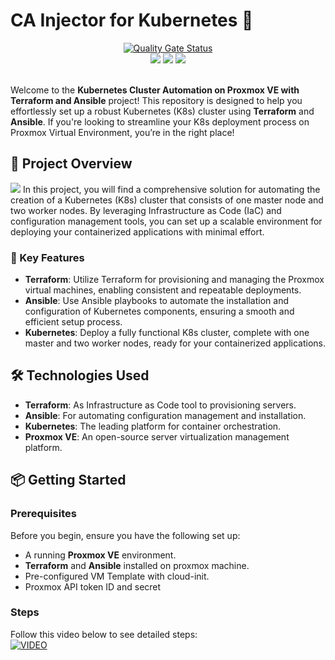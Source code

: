 # CA Injector for Kubernetes 💉

<div align="center">
    <a href="https://sonarcloud.io/summary/new_code?id=omidiyanto_k8s-ca-injector">
        <img src="https://sonarcloud.io/api/project_badges/measure?project=omidiyanto_k8s-ca-injector&metric=alert_status" alt="Quality Gate Status">
    </a>
    <br>
    <img src="https://img.shields.io/badge/kubernetes-blue?style=for-the-badge&logo=kubernetes&logoColor=white">
    <img src="https://img.shields.io/badge/docker-green.svg?style=for-the-badge&logo=docker&logoColor=black">
    <img src="https://img.shields.io/badge/helm-red?style=for-the-badge&logo=helm&logoColor=white">
</div>
<br>

Welcome to the **Kubernetes Cluster Automation on Proxmox VE with Terraform and Ansible** project! This repository is designed to help you effortlessly set up a robust Kubernetes (K8s) cluster using **Terraform** and **Ansible**. If you're looking to streamline your K8s deployment process on Proxmox Virtual Environment, you’re in the right place!

## 📖 Project Overview
<img src=https://github.com/user-attachments/assets/cbe22844-e705-4e43-ad32-2540c02dcbd7>
In this project, you will find a comprehensive solution for automating the creation of a Kubernetes (K8s) cluster that consists of one master node and two worker nodes. By leveraging Infrastructure as Code (IaC) and configuration management tools, you can set up a scalable environment for deploying your containerized applications with minimal effort.

### 🚀 Key Features

- **Terraform**: Utilize Terraform for provisioning and managing the Proxmox virtual machines, enabling consistent and repeatable deployments.
- **Ansible**: Use Ansible playbooks to automate the installation and configuration of Kubernetes components, ensuring a smooth and efficient setup process.
- **Kubernetes**: Deploy a fully functional K8s cluster, complete with one master and two worker nodes, ready for your containerized applications.

## 🛠️ Technologies Used

- **Terraform**: As Infrastructure as Code tool to provisioning servers.
- **Ansible**: For automating configuration management and installation.
- **Kubernetes**: The leading platform for container orchestration.
- **Proxmox VE**: An open-source server virtualization management platform.

## 📦 Getting Started

### Prerequisites

Before you begin, ensure you have the following set up:

- A running **Proxmox VE** environment.
- **Terraform** and **Ansible** installed on proxmox machine.
- Pre-configured VM Template with cloud-init.
- Proxmox API token ID and secret

### Steps
Follow this video below to see detailed steps:<br>
[![VIDEO](https://img.youtube.com/vi/gZa0hOKq-3k/0.jpg)](https://www.youtube.com/watch?v=gZa0hOKq-3k)
<br>
